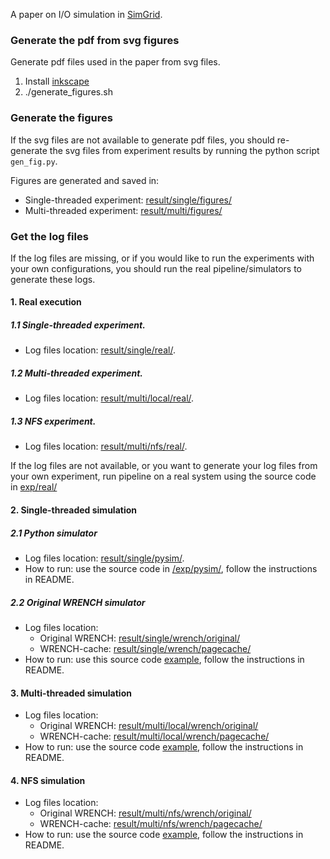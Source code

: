 A paper on I/O simulation in [SimGrid](http://simgrid.org).

### Generate the pdf from svg figures
Generate pdf files used in the paper from svg files. 
1. Install [inkscape](http://inkscape.org)
2. ./generate_figures.sh

### Generate the figures
If the svg files are not available to generate pdf files, you should re-generate the svg files 
from experiment results by running the python script `gen_fig.py`.

Figures are generated and saved in:
- Single-threaded experiment: [result/single/figures/](result/single/figures/)
- Multi-threaded experiment: [result/multi/figures/](result/multi/figures/)

### Get the log files
If the log files are missing, or if you would like to run the experiments with your own configurations,
you should run the real pipeline/simulators to generate these logs.

#### 1. Real execution

##### 1.1 Single-threaded experiment.
- Log files location: [result/single/real/](result/single/real/).

##### 1.2 Multi-threaded experiment.
- Log files location: [result/multi/local/real/](result/multi/local/real/).

##### 1.3 NFS experiment.
- Log files location: [result/multi/nfs/real/](result/multi/nfs/real/).

If the log files are not available, or you want to generate your log files from your own experiment, 
run pipeline on a real system using the source code in [exp/real/](exp/real/)

#### 2. Single-threaded simulation

##### 2.1 **Python simulator**
- Log files location: [result/single/pysim/](result/single/pysim/). 
- How to run: use the source code in [/exp/pysim/](/exp/pysim/), follow the instructions in README.

##### 2.2 **Original WRENCH simulator**
- Log files location: 
    - Original WRENCH: [result/single/wrench/original/](result/single/wrench/original/) 
    - WRENCH-cache: [result/single/wrench/pagecache/](result/single/wrench/pagecache/)
- How to run: use this source code [example](https://github.com/wrench-project/wrench/tree/master/examples/basic-examples/io-pagecache/),
 follow the instructions in README.

#### 3. Multi-threaded simulation
- Log files location: 
    - Original WRENCH: [result/multi/local/wrench/original/](result/multi/local/wrench/original/) 
    - WRENCH-cache: [result/multi/local/wrench/pagecache/](result/multi/local/wrench/pagecache/)
- How to run: use the source code [example](https://github.com/wrench-project/wrench/tree/master/examples/basic-examples/io-pagecache/),
 follow the instructions in README.

#### 4. NFS simulation
- Log files location: 
    - Original WRENCH: [result/multi/nfs/wrench/original/](result/multi/nfs/wrench/original/)  
    - WRENCH-cache: [result/multi/nfs/wrench/pagecache/](result/multi/nfs/wrench/pagecache/)
- How to run: use the source code [example](https://github.com/wrench-project/wrench/tree/master/examples/basic-examples/io-pagecache/),
 follow the instructions in README.
